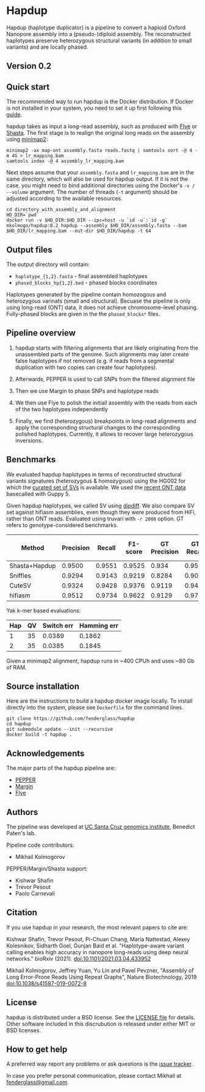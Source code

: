# Hapdup

Hapdup (haplotype duplicator) is a pipeline to convert a haploid Oxford Nanopore assembly into a (pseudo-)diploid assembly.
The reconstructed haplotypes preserve heterozygous structural variants (in addition to small variants) and
are locally phased.


## Version 0.2

Quick start
-----------

The recommended way to run hapdup is the Docker distribution. If Docker is not installed
in your system, you need to set it up first following this [guide](https://docs.docker.com/engine/install/ubuntu/).

hapdup takes as input a long-read assembly, such as produced with [Flye](https://github.com/fenderglass/Flye) or 
[Shasta](https://github.com/chanzuckerberg/shasta). The first stage is to realign the original long reads
on the assembly using [minimap2](https://github.com/lh3/minimap2):

```
minimap2 -ax map-ont assembly.fasta reads.fastq | samtools sort -@ 4 -m 4G > lr_mapping.bam
samtools index -@ 4 assembly_lr_mapping.bam
```

Next steps assume that your `assembly.fasta` and `lr_mapping.bam` are in the same directory,
which will also be used for hapdup output. If it is not the case, you might need to bind additional 
directories using the Docker's `-v / --volume` argument. The number of threads (`-t` argument)
should be adjusted according to the available resources.

```
cd directory_with_assembly_and_alignment
HD_DIR=`pwd`
docker run -v $HD_DIR:$HD_DIR --ipc=host -u `id -u`:`id -g` mkolmogo/hapdup:0.2 hapdup --assembly $HD_DIR/assembly.fasta --bam $HD_DIR/lr_mapping.bam --out-dir $HD_DIR/hapdup -t 64
```

Output files
------------

The output directory will contain:
* `haplotype_{1,2}.fasta` - final assembled haplotypes
* `phased_blocks_hp{1,2}.bed` - phased blocks coordinates

Haplotypes generated by the pipeline contain homozogous and heterozygous varinats (small and structural).
Becuase the pipeline is only using long-read (ONT) data, it does not achieve chromosome-level phasing.
Fully-phased blocks are given in the the `phased_blocks*` files.


Pipeline overview
-----------------

1. hapdup starts with filtering alignments that are likely originating from the unassembled parts of the genome.
Such alignments may later create false haplotypes if not removed (e.g. if reads from a segmental duplication with two copies
can create four haplotypes).

2. Afterwards, PEPPER is used to call SNPs from the filtered alignment file

3. Then we use Margin to phase SNPs and haplotype reads

4. We then use Flye to polish the initiall assembly with the reads from each of the two
haplotypes independently

5. Finally, we find (heterozygous) breakpoints in long-read alignments and apply
the corresponding structural changes to the corresponding polished haplotypes.
Currently, it allows to recover large heterozygous inversions.

Benchmarks
----------

We evaluated hapdup haplotypes in terms of reconstructed structural variants signatures (heterozygous & homozygous)
using the HG002 for which the [curated set of SVs](https://www.nature.com/articles/s41587-020-0538-8) 
is available. We used the [recent ONT data](https://s3-us-west-2.amazonaws.com/miten-hg002/index.html?prefix=guppy_5.0.7/) 
basecalled with Guppy 5.

Given hapdup haplotypes, we called SV using [dipdiff](https://github.com/fenderglass/dipdiff). We also compare SV
set against hifiasm assemblies, even though they were produced from HiFi, rather than ONT reads.
Evaluated using truvari with `-r 2000` option. GT refers to genotype-considered benchmarks.


| Method         | Precision | Recall | F1-score | GT Precision | GT Recall | GT F1-score |
|----------------|-----------|--------|----------|--------------|-----------|-------------|
| Shasta+Hapdup  |  0.9500   | 0.9551 | 0.9525   | 0.934        | 0.9543    |  0.9405     |
| Sniffles       |  0.9294   | 0.9143 | 0.9219   | 0.8284       | 0.9051    |  0.8605     |
| CuteSV         |  0.9324   | 0.9428 | 0.9376   | 0.9119       | 0.9416    |  0.9265     |
| hifiasm        |  0.9512   | 0.9734 | 0.9622   | 0.9129       | 0.9723    |  0.9417     |

Yak k-mer based evaluations:

| Hap   |  QV  | Switch err | Hamming err |
|-------|------|------------|-------------|
|     1 |  35  |   0.0389   |   0.1862    |  
|     2 |  35  |   0.0385   |   0.1845    |

Given a minimap2 alignment, hapdup runs in ~400 CPUh and uses ~80 Gb of RAM.

Source installation
-------------------

Here are the instructions to build a hapdup docker image locally.
To install directly into the system, please see `Dockerfile` for the command lines.

```
git clone https://github.com/fenderglass/hapdup
cd hapdup
git submodule update --init --recursive
docker build -t hapdup .
```

Acknowledgements
----------------

The major parts of the hapdup pipeline are:

* [PEPPER](https://github.com/kishwarshafin/pepper)
* [Margin](https://github.com/UCSC-nanopore-cgl/margin)
* [Flye](https://github.com/fenderglass/Flye)


Authors
-------

The pipeline was developed at [UC Santa Cruz genomics institute](https://ucscgenomics.soe.ucsc.edu/), Benedict Paten's lab.

Pipeline code contributors:
* Mikhail Kolmogorov

PEPPER/Margin/Shasta support:
* Kishwar Shafin
* Trevor Pesout
* Paolo Carnevali

Citation
--------

If you use hapdup in your research, the most relevant papers to cite are:

Kishwar Shafin, Trevor Pesout, Pi-Chuan Chang, Maria Nattestad, Alexey Kolesnikov, Sidharth Goel, Gunjan Baid et al. 
"Haplotype-aware variant calling enables high accuracy in nanopore long-reads using deep neural networks." bioRxiv (2021).
[doi:10.1101/2021.03.04.433952](https://doi.org/10.1101/2021.03.04.433952)


Mikhail Kolmogorov, Jeffrey Yuan, Yu Lin and Pavel Pevzner, 
"Assembly of Long Error-Prone Reads Using Repeat Graphs", Nature Biotechnology, 2019
[doi:10.1038/s41587-019-0072-8](https://doi.org/10.1038/s41587-019-0072-8)

License
-------

hapdup is distributed under a BSD license. See the [LICENSE file](LICENSE) for details.
Other software included in this discrubution is released under either MIT or BSD licenses.


How to get help
---------------
A preferred way report any problems or ask questions is the 
[issue tracker](https://github.com/fenderglass/hapdup/issues). 

In case you prefer personal communication, please contact Mikhail at fenderglass@gmail.com.
